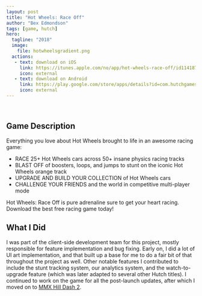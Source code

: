 ```yaml
---
layout: post
title: "Hot Wheels: Race Off"
author: "Bex Edmondson"
tags: [game, hutch]
hero:
  tagline: "2018"
  image: 
    file: hotwheelsgradient.png
  actions:
   - text: download on iOS
     link: https://itunes.apple.com/no/app/hot-wheels-race-off/id1141876504
     icon: external
   - text: download on Android
     link: https://play.google.com/store/apps/details?id=com.hutchgames.hotwheels
     icon: external
---
```


&nbsp;

## Game Description

Everything you love about Hot Wheels brought to life in an awesome racing game:

* RACE 25+ Hot Wheels cars across 50+ insane physics racing tracks
* BLAST OFF of boosters, loops, and jumps to stunt on the iconic Hot Wheels orange track
* UPGRADE AND BUILD YOUR COLLECTION of Hot Wheels cars
* CHALLENGE YOUR FRIENDS and the world in competitive multi-player mode

Hot Wheels: Race Off is pure adrenaline sure to get your heart racing. Download the best free racing game today!

## What I Did

I was part of the client-side development team for this project, mostly responsible for feature implementation and bug fixing. Early on, I did a lot of UI art implementation, and that built up a base for me to do a fair bit of that throughout the project as well. Other notable features I contributed to include the stunt tracking system, our analytics system, and the watch-to-upgrade feature (which was later adapted to several other Hutch titles). I continued to work on the game for all the post-launch updates, after which I moved on to [MMX Hill Dash 2](hill-dash-2.html).
